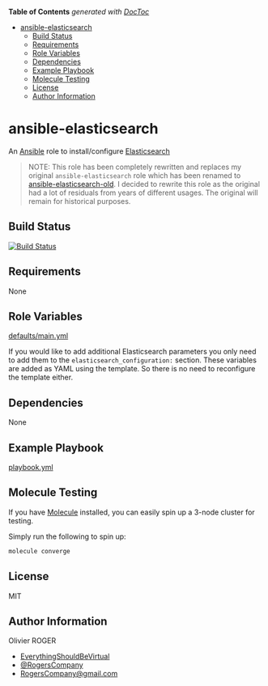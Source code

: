 <!-- START doctoc generated TOC please keep comment here to allow auto update -->
<!-- DON'T EDIT THIS SECTION, INSTEAD RE-RUN doctoc TO UPDATE -->

**Table of Contents** _generated with [DocToc](https://github.com/thlorenz/doctoc)_

- [ansible-elasticsearch](#ansible-elasticsearch)
  - [Build Status](#build-status)
  - [Requirements](#requirements)
  - [Role Variables](#role-variables)
  - [Dependencies](#dependencies)
  - [Example Playbook](#example-playbook)
  - [Molecule Testing](#molecule-testing)
  - [License](#license)
  - [Author Information](#author-information)

<!-- END doctoc generated TOC please keep comment here to allow auto update -->

# ansible-elasticsearch

An [Ansible](https://www.ansible.com) role to install/configure [Elasticsearch](https://www.elastic.co/products/elasticsearch)

> NOTE: This role has been completely rewritten and replaces my original
> `ansible-elasticsearch` role which has been renamed to [ansible-elasticsearch-old](https://github.com/RogersCompany/ansible-elasticsearch-old.git).
> I decided to rewrite this role as the original had a lot of residuals from years
> of different usages. The original will remain for historical purposes.

## Build Status

[![Build Status](https://travis-ci.org/RogersCompany/ansible-elasticsearch.svg?branch=master)](https://travis-ci.org/RogersCompany/ansible-elasticsearch)

## Requirements

None

## Role Variables

[defaults/main.yml](defaults/main.yml)

If you would like to add additional Elasticsearch parameters you only need to add
them to the `elasticsearch_configuration:` section. These variables are added as
YAML using the template. So there is no need to reconfigure the template either.

## Dependencies

None

## Example Playbook

[playbook.yml](playbook.yml)

## Molecule Testing

If you have [Molecule](https://github.com/metacloud/molecule) installed, you
can easily spin up a 3-node cluster for testing.

Simply run the following to spin up:

```bash
molecule converge
```

## License

MIT

## Author Information

Olivier ROGER

- [EverythingShouldBeVirtual](http://everythingshouldbevirtual.com)
- [@RogersCompany](https://www.twitter.com/RogersCompany)
- [RogersCompany@gmail.com](mailto:RogersCompany@gmail.com)
